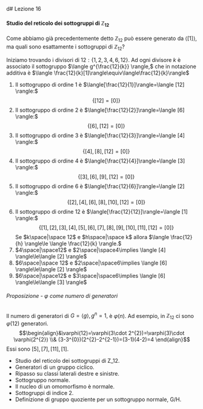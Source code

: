 d# Lezione 16
#### Studio del reticolo dei sottogruppi di $\mathbb{Z}_{12}$
Come abbiamo già precedentemente detto $\mathbb{Z}_{12}$ può essere generato da $\langle [1] \rangle,$ ma quali sono esattamente i sottogruppi di $\mathbb{Z}_{12}?$

Iniziamo trovando i divisori di $12:\{1,2,3,4,6,12 \}.$ Ad ogni divisore $k$ è associato il sottogruppo $\langle g^{\frac{12}{k}} \rangle,$ che in notazione additiva è $\langle \frac{12}{k}[1]\rangle\equiv\langle\frac{12}{k}\rangle$

1) Il sottogruppo di ordine $1$ è $\langle[\frac{12}{1}]\rangle=\langle [12] \rangle:$ $$\{[12]=[0] \}$$
2) Il sottogruppo di ordine $2$ è $\langle[\frac{12}{2}]\rangle=\langle [6] \rangle:$ $$\{[6],[12]=[0] \}$$
3) Il sottogruppo di ordine $3$ è $\langle[\frac{12}{3}]\rangle=\langle [4] \rangle:$ $$\{[4],[8],[12]=[0] \}$$
4) Il sottogruppo di ordine $4$ è $\langle[\frac{12}{4}]\rangle=\langle [3] \rangle:$ $$\{[3],[6],[9],[12]=[0] \}$$
5) Il sottogruppo di ordine $6$ è $\langle[\frac{12}{6}]\rangle=\langle [2] \rangle:$ $$\{[2],[4],[6],[8],[10],[12]=[0] \}$$
6) Il sottogruppo di ordine $12$ è $\langle[\frac{12}{12}]\rangle=\langle [1] \rangle:$ $$\{[1],[2],[3],[4],[5],[6],[7],[8],[9],[10],[11],[12]=[0] \}$$
Se $k\space|\space 12$ e $h\space|\space k$ allora $\langle \frac{12}{h} \rangle\le \langle \frac{12}{k} \rangle.$
1) $4\space|\space12$ e $2\space|\space4\implies \langle [4] \rangle\le\langle [2] \rangle$
2) $6\space|\space 12$ e $2\space|\space6\implies \langle [6] \rangle\le\langle [2] \rangle$
3) $6\space|\space12$ e $3\space|\space6\implies \langle [6] \rangle\le\langle [3] \rangle$
###### Proposizione - $\varphi$ come numero di generatori
Il numero di generatori di $G=\langle g \rangle,g^{n}=1,$ è $\varphi(n).$ Ad esempio, in $\mathbb{Z}_{12}$ ci sono $\varphi(12)$ generatori. $$\begin{align}&\varphi(12)=\varphi(3\cdot 2^{2})=\varphi(3)\cdot \varphi(2^{2}) \\& (3-3^{0})(2^{2}-2^{2-1})=(3-1)(4-2)=4 \end{align}$$
Essi sono $[5],[7],[11],[1].$



- Studio del reticolo dei sottogruppi di Z_12. 
- Generatori di un gruppo ciclico. 
- Ripasso su classi laterali destre e sinistre. 
- Sottogruppo normale. 
- Il nucleo di un omomorfismo è normale.
- Sottogruppi di indice 2.
- Definizione di gruppo quoziente per un sottogruppo normale, G/H.